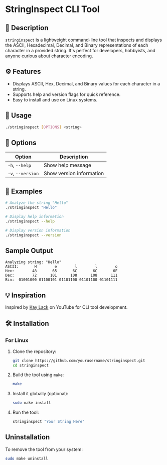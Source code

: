 
# StringInspect CLI Tool

## 📜 Description

`stringinspect` is a lightweight command-line tool that inspects and displays the ASCII, Hexadecimal, Decimal, and Binary representations of each character in a provided string. It's perfect for developers, hobbyists, and anyone curious about character encoding.

## ⚙️ Features

- Displays ASCII, Hex, Decimal, and Binary values for each character in a string.
- Supports help and version flags for quick reference.
- Easy to install and use on Linux systems.

## 🚀 Usage

```bash
./stringinspect [OPTIONS] <string>
```

## 📌 Options

| Option          | Description              |
|-----------------|--------------------------|
| `-h`, `--help`  | Show help message        |
| `-v`, `--version` | Show version information |

## 🚀 Examples

```bash
# Analyze the string "Hello"
./stringinspect "Hello"

# Display help information
./stringinspect --help

# Display version information
./stringinspect --version
```

## Sample Output

```
Analyzing string: "Hello"
ASCII:       H        e        l        l        o
Hex:        48       65       6C       6C       6F
Dec:        72      101      108      108      111
Bin:  01001000 01100101 01101100 01101100 01101111
```

## 💡 Inspiration

Inspired by [Kay Lack](https://www.youtube.com/@neoeno4242) on YouTube for CLI tool development.

## 🛠️ Installation

### For Linux

1. Clone the repository:

    ```bash
    git clone https://github.com/yourusername/stringinspect.git
    cd stringinspect
    ```

2. Build the tool using `make`:

    ```bash
    make
    ```

3. Install it globally (optional):

    ```bash
    sudo make install
    ```

4. Run the tool:

    ```bash
    stringinspect "Your String Here"
    ```

## Uninstallation

To remove the tool from your system:

```bash
sudo make uninstall
```
